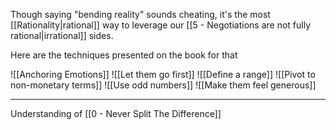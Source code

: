Though saying "bending reality" sounds cheating, it's the most [[Rationality|rational]] way to leverage our [[5 - Negotiations are not fully rational|irrational]] sides.

Here are the techniques presented on the book for that

![[Anchoring Emotions]]
![[Let them go first]]
![[Define a range]]
![[Pivot to non-monetary terms]]
![[Use odd numbers]]
![[Make them feel generous]]

---

Understanding of [[0 - Never Split The Difference]]